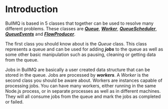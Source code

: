 # Introduction

BullMQ is based in 5 classes that together can be used to resolve many different problems. These classes are [_**Queue**_](https://api.docs.bullmq.io/classes/Queue.html), [_**Worker**_](https://api.docs.bullmq.io/classes/Worker.html), [_**QueueScheduler**_](https://api.docs.bullmq.io/classes/QueueScheduler.html), [_**QueueEvents**_](https://api.docs.bullmq.io/classes/QueueEvents.html) and [_**FlowProducer**_](https://api.docs.bullmq.io/classes/FlowProducer.html).

The first class you should know about is the _Queue_ class. This class represents a queue and can be used for adding _**jobs**_ to the queue as well as some other basic manipulation such as pausing, cleaning or getting data from the queue.

Jobs in BullMQ are basically a user created data structure that can be stored in the queue. Jobs are processed by _**workers**_. A _Worker_ is the second class you should be aware about. Workers are instances capable of processing jobs. You can have many workers, either running in the same Node.js process, or in separate processes as well as in different machines. They will all consume jobs from the queue and mark the jobs as completed or failed.
